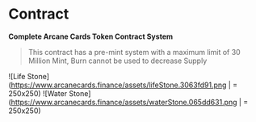 # Contract
**Complete Arcane Cards Token Contract System**

> This contract has a pre-mint system with a maximum limit of 30 Million Mint, Burn cannot be used to decrease Supply

![Life Stone](https://www.arcanecards.finance/assets/lifeStone.3063fd91.png | = 250x250) 
![Water Stone](https://www.arcanecards.finance/assets/waterStone.065dd631.png | = 250x250)
